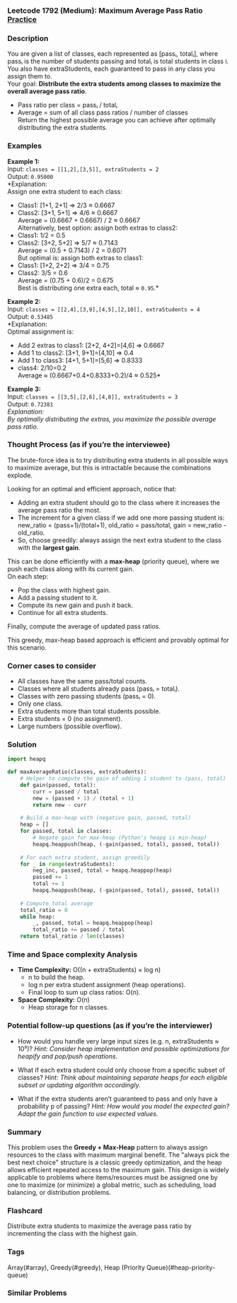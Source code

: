 ### Leetcode 1792 (Medium): Maximum Average Pass Ratio [Practice](https://leetcode.com/problems/maximum-average-pass-ratio)

### Description  
You are given a list of classes, each represented as [passᵢ, totalᵢ], where passᵢ is the number of students passing and totalᵢ is total students in class i. You also have extraStudents, each guaranteed to pass in any class you assign them to.  
Your goal: **Distribute the extra students among classes to maximize the overall average pass ratio**.  
- Pass ratio per class = passᵢ / totalᵢ  
- Average = sum of all class pass ratios / number of classes  
Return the highest possible average you can achieve after optimally distributing the extra students.

### Examples  

**Example 1:**  
Input: `classes = [[1,2],[3,5]], extraStudents = 2`  
Output: `0.95000`  
*Explanation:  
Assign one extra student to each class:  
- Class1: [1+1, 2+1] ⇒ 2/3 ≈ 0.6667  
- Class2: [3+1, 5+1] ⇒ 4/6 ≈ 0.6667  
Average = (0.6667 + 0.6667) / 2 ≈ 0.6667  
Alternatively, best option: assign both extras to class2:  
- Class1: 1/2 = 0.5  
- Class2: [3+2, 5+2] ⇒ 5/7 ≈ 0.7143  
Average = (0.5 + 0.7143) / 2 = 0.6071  
But optimal is: assign both extras to class1:  
- Class1: [1+2, 2+2] ⇒ 3/4 = 0.75  
- Class2: 3/5 = 0.6  
Average = (0.75 + 0.6)/2 = 0.675  
Best is distributing one extra each, total ≈ `0.95`.*

**Example 2:**  
Input: `classes = [[2,4],[3,9],[4,5],[2,10]], extraStudents = 4`  
Output: `0.53485`  
*Explanation:  
Optimal assignment is:  
- Add 2 extras to class1: [2+2, 4+2]=[4,6] ⇒ 0.6667  
- Add 1 to class2: [3+1, 9+1]=[4,10] ⇒ 0.4  
- Add 1 to class3: [4+1, 5+1]=[5,6] ⇒ 0.8333  
- class4: 2/10=0.2  
Average ≈ (0.6667+0.4+0.8333+0.2)/4 ≈ 0.525*

**Example 3:**  
Input: `classes = [[3,5],[2,6],[4,8]], extraStudents = 3`  
Output: `0.72381`  
*Explanation:  
By optimally distributing the extras, you maximize the possible average pass ratio.*

### Thought Process (as if you’re the interviewee)  
The brute-force idea is to try distributing extra students in all possible ways to maximize average, but this is intractable because the combinations explode.

Looking for an optimal and efficient approach, notice that:
- Adding an extra student should go to the class where it increases the average pass ratio the most.
- The increment for a given class if we add one more passing student is:  
  new_ratio = (pass+1)/(total+1), old_ratio = pass/total, gain = new_ratio - old_ratio.
- So, choose greedily: always assign the next extra student to the class with the **largest gain**.

This can be done efficiently with a **max-heap** (priority queue), where we push each class along with its current gain.  
On each step:
- Pop the class with highest gain.
- Add a passing student to it.
- Compute its new gain and push it back.
- Continue for all extra students.

Finally, compute the average of updated pass ratios.

This greedy, max-heap based approach is efficient and provably optimal for this scenario.

### Corner cases to consider  
- All classes have the same pass/total counts.
- Classes where all students already pass (passᵢ = totalᵢ).
- Classes with zero passing students (passᵢ = 0).
- Only one class.
- Extra students more than total students possible.
- Extra students = 0 (no assignment).
- Large numbers (possible overflow).

### Solution

```python
import heapq

def maxAverageRatio(classes, extraStudents):
    # Helper to compute the gain of adding 1 student to (pass, total)
    def gain(passed, total):
        curr = passed / total
        new = (passed + 1) / (total + 1)
        return new - curr
    
    # Build a max-heap with (negative gain, passed, total)
    heap = []
    for passed, total in classes:
        # Negate gain for max-heap (Python's heapq is min-heap)
        heapq.heappush(heap, (-gain(passed, total), passed, total))
    
    # For each extra student, assign greedily
    for _ in range(extraStudents):
        neg_inc, passed, total = heapq.heappop(heap)
        passed += 1
        total += 1
        heapq.heappush(heap, (-gain(passed, total), passed, total))
    
    # Compute total average
    total_ratio = 0
    while heap:
        _, passed, total = heapq.heappop(heap)
        total_ratio += passed / total
    return total_ratio / len(classes)
```

### Time and Space complexity Analysis  

- **Time Complexity:** O((n + extraStudents) × log n)  
  - n to build the heap.
  - log n per extra student assignment (heap operations).
  - Final loop to sum up class ratios: O(n).
- **Space Complexity:** O(n)  
  - Heap storage for n classes.

### Potential follow-up questions (as if you’re the interviewer)  

- How would you handle very large input sizes (e.g. n, extraStudents ≈ 10⁵)?
  *Hint: Consider heap implementation and possible optimizations for heapify and pop/push operations.*

- What if each extra student could only choose from a specific subset of classes?
  *Hint: Think about maintaining separate heaps for each eligible subset or updating algorithm accordingly.*

- What if the extra students aren’t guaranteed to pass and only have a probability p of passing?
  *Hint: How would you model the expected gain? Adapt the gain function to use expected values.*

### Summary
This problem uses the **Greedy + Max-Heap** pattern to always assign resources to the class with maximum marginal benefit. The "always pick the best next choice" structure is a classic greedy optimization, and the heap allows efficient repeated access to the maximum gain. This design is widely applicable to problems where items/resources must be assigned one by one to maximize (or minimize) a global metric, such as scheduling, load balancing, or distribution problems.


### Flashcard
Distribute extra students to maximize the average pass ratio by incrementing the class with the highest gain.

### Tags
Array(#array), Greedy(#greedy), Heap (Priority Queue)(#heap-priority-queue)

### Similar Problems
